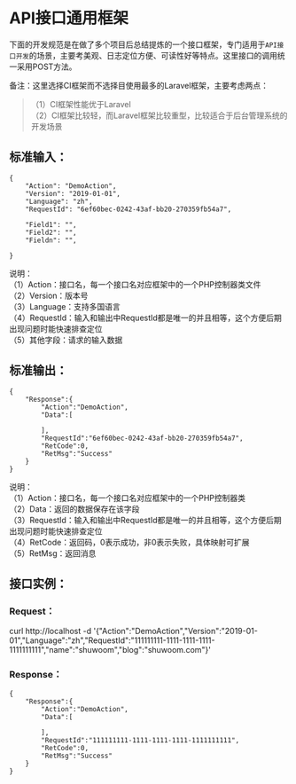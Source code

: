 # API接口通用框架

下面的开发规范是在做了多个项目后总结提炼的一个接口框架，专门适用于`API接口开发`的场景，主要考美观、日志定位方便、可读性好等特点。这里接口的调用统一采用POST方法。  

备注：这里选择CI框架而不选择目使用最多的Laravel框架，主要考虑两点：
> （1）CI框架性能优于Laravel  
> （2）CI框架比较轻，而Laravel框架比较重型，比较适合于后台管理系统的开发场景  

## 标准输入：
```
{
	"Action": "DemoAction",
	"Version": "2019-01-01",
	"Language": "zh",
	"RequestId": "6ef60bec-0242-43af-bb20-270359fb54a7",

	"Field1": "",
	"Field2": "",
	"Fieldn": "",

}
```
说明：  
（1）Action：接口名，每一个接口名对应框架中的一个PHP控制器类文件  
（2）Version：版本号  
（3）Language：支持多国语言  
（4）RequestId：输入和输出中RequestId都是唯一的并且相等，这个方便后期出现问题时能快速排查定位  
（5）其他字段：请求的输入数据  


## 标准输出：
```
{
    "Response":{
        "Action":"DemoAction",
        "Data":[

        ],
        "RequestId":"6ef60bec-0242-43af-bb20-270359fb54a7",
        "RetCode":0,
        "RetMsg":"Success"
    }
}
```
说明：  
（1）Action：接口名，每一个接口名对应框架中的一个PHP控制器类  
（2）Data：返回的数据保存在该字段  
（3）RequestId：输入和输出中RequestId都是唯一的并且相等，这个方便后期出现问题时能快速排查定位  
（4）RetCode：返回码，0表示成功，非0表示失败，具体映射可扩展  
（5）RetMsg：返回消息  


## 接口实例：
### Request：
curl http://localhost -d '{"Action":"DemoAction","Version":"2019-01-01","Language":"zh","RequestId":"111111111-1111-1111-1111-1111111111","name":"shuwoom","blog":"shuwoom.com"}'

### Response：
```
{
    "Response":{
        "Action":"DemoAction",
        "Data":[

        ],
        "RequestId":"111111111-1111-1111-1111-1111111111",
        "RetCode":0,
        "RetMsg":"Success"
    }
}
```
